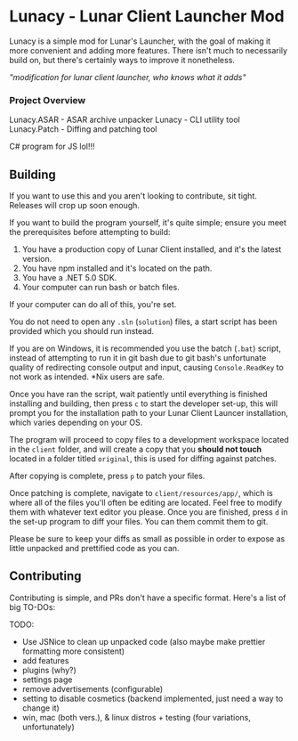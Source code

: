 # Lunacy - Lunar Client Launcher Mod
Lunacy is a simple mod for Lunar's Launcher, with the goal of making it more convenient and adding more features.
There isn't much to necessarily build on, but there's certainly ways to improve it nonetheless.

*"modification for lunar client launcher, who knows what it adds"*

### Project Overview
Lunacy.ASAR - ASAR archive unpacker
Lunacy - CLI utility tool
Lunacy.Patch - Diffing and patching tool

C# program for JS lol!!!

## Building
If you want to use this and you aren't looking to contribute, sit tight. Releases will crop up soon enough.

If you want to build the program yourself, it's quite simple; ensure you meet the prerequisites before attempting to build:
1. You have a production copy of Lunar Client installed, and it's the latest version.
2. You have npm installed and it's located on the path.
3. You have a .NET 5.0 SDK.
4. Your computer can run bash or batch files.

If your computer can do all of this, you're set.

You do not need to open any `.sln` (`solution`) files, a start script has been provided which you should run instead.

If you are on Windows, it is recommended you use the batch (`.bat`) script, instead of attempting to run it in git bash due to git bash's unfortunate quality of redirecting console output and input, causing `Console.ReadKey` to not work as intended.
\*Nix users are safe.

Once you have ran the script, wait patiently until everything is finished installing and building, then press `c` to start the developer set-up, this will prompt you for the installation path to your Lunar Client Launcer installation, which varies depending on your OS.

The program will proceed to copy files to a development workspace located in the `client` folder, and will create a copy that you **should not touch** located in a folder titled `original`, this is used for diffing against patches.

After copying is complete, press `p` to patch your files.

Once patching is complete, navigate to `client/resources/app/`, which is where all of the files you'll often be editing are located. Feel free to modify them with whatever text editor you please. Once you are finished, press `d` in the set-up program to diff your files. You can them commit them to git.

Please be sure to keep your diffs as small as possible in order to expose as little unpacked and prettified code as you can.

## Contributing
Contributing is simple, and PRs don't have a specific format.
Here's a list of big TO-DOs:

TODO: 
* Use JSNice to clean up unpacked code (also maybe make prettier formatting more consistent)
* add features
* plugins (why?)
* settings page
* remove advertisements (configurable)
* setting to disable cosmetics (backend implemented, just need a way to change it)
* win, mac (both vers.), & linux distros + testing (four variations, unfortunately)
